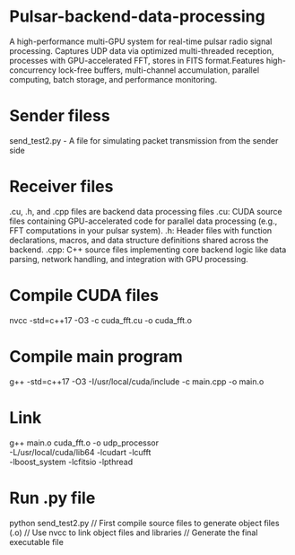 # Pulsar-backend-data-processing
A high-performance multi-GPU system for real-time pulsar radio signal processing. Captures UDP data via optimized multi-threaded reception, processes with GPU-accelerated FFT, stores in FITS format.Features high-concurrency lock-free buffers, multi-channel accumulation, parallel computing, batch storage, and performance monitoring. 

# Sender filess
send_test2.py - A file for simulating packet transmission from the sender side
# Receiver files
.cu, .h, and .cpp files are backend data processing files
.cu: CUDA source files containing GPU-accelerated code for parallel data processing (e.g., FFT computations in your pulsar system).
.h: Header files with function declarations, macros, and data structure definitions shared across the backend.
.cpp: C++ source files implementing core backend logic like data parsing, network handling, and integration with GPU processing.



# Compile CUDA files
nvcc -std=c++17 -O3 -c cuda_fft.cu -o cuda_fft.o

# Compile main program
g++ -std=c++17 -O3 -I/usr/local/cuda/include -c main.cpp -o main.o

# Link
g++ main.o cuda_fft.o -o udp_processor \
    -L/usr/local/cuda/lib64 -lcudart -lcufft \
    -lboost_system -lcfitsio -lpthread

# Run .py file
python send_test2.py
// First compile source files to generate object files (.o)
// Use nvcc to link object files and libraries
// Generate the final executable file
